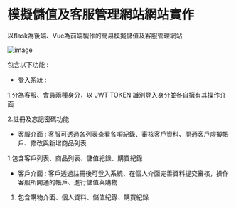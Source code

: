 # 模擬儲值及客服管理網站網站實作

以flask為後端、Vue為前端製作的簡易模擬儲值及客服管理網站

![image](https://github.com/ga344833/Simulation-payment-system/assets/32910355/465ef740-13f9-46b9-8ddc-72ae22f632d3)


包含以下功能 :

* 登入系統 :
  
1.分為客服、會員兩種身分，以 JWT TOKEN 識別登入身分並各自擁有其操作介面
  
2.註冊及忘記密碼功能

* 客服介面 : 客服可透過各列表查看各項紀錄、審核客戶資料、開通客戶虛擬帳戶、修改與新增商品列表
  
1.包含客戶列表、商品列表、儲值紀錄、購買紀錄

* 客戶介面 : 客戶透過註冊後可登入系統、在個人介面完善資料提交審核，操作客服所開通的帳戶、進行儲值與購物

1. 包含購物介面、個人資料、儲值紀錄、購買紀錄

